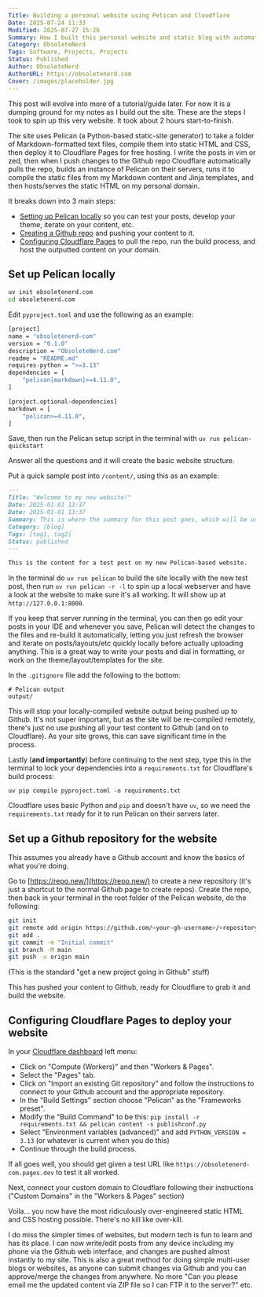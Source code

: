 ```yaml
---
Title: Building a personal website using Pelican and Cloudflare
Date: 2025-07-24 11:33
Modified: 2025-07-27 15:26
Summary: How I built this personal website and static blog with automated build-process and effectively-free hosting, using Markdown-formatted text files to write the posts, Pelican/Python to incorporate Jinja templates and build static HTML output, GitHub for version control and source hosting, and Cloudflare pages to serve the static content to the web on my personald domain name. This post will evolve into more of a tutorial/guide later. For now it is a dumping ground for my notes as I build out the site. These are the steps I took to spin up this very website. It took about 2 hours start-to-finish.
Category: ObsoleteNerd
Tags: Software, Projects, Projects
Status: Published
Author: ObsoleteNerd
AuthorURL: https://obsoletenerd.com
Cover: /images/placeholder.jpg
---
```


This post will evolve into more of a tutorial/guide later. For now it is a dumping ground for my notes as I build out the site. These are the steps I took to spin up this very website. It took about 2 hours start-to-finish.

The site uses Pelican (a Python-based static-site generator) to take a folder of Markdown-formatted text files, compile them into static HTML and CSS, then deploy it to Cloudflare Pages for free hosting. I write the posts in vim or zed, then when I push changes to the Github repo Cloudflare automatically pulls the repo, builds an instance of Pelican on their servers, runs it to compile the static files from my Markdown content and Jinja templates, and then hosts/serves the static HTML on my personal domain.

It breaks down into 3 main steps:

 - [Setting up Pelican locally](#setting-up-pelican) so you can test your posts, develop your theme, iterate on your content, etc.
 - [Creating a Github repo](#creating-a-github-repo) and pushing your content to it.
 - [Configuring Cloudflare Pages](#configuring-cloudflare-pages) to pull the repo, run the build process, and host the outputted content on your domain.

<a id="setting-up-pelican"></a>
## Set up Pelican locally

```bash
uv init obsoletenerd.com
cd obsoletenerd.com
```

Edit `pyproject.toml` and use the following as an example:

```bash
[project]
name = "obsoletenerd-com"
version = "0.1.0"
description = "ObsoleteNerd.com"
readme = "README.md"
requires-python = ">=3.13"
dependencies = [
    "pelican[markdown]>=4.11.0",
]

[project.optional-dependencies]
markdown = [
    "pelican>=4.11.0",
]
```

Save, then run the Pelican setup script in the terminal with `uv run pelican-quickstart`

Answer all the questions and it will create the basic website structure.

Put a quick sample post into `/content/`, using this as an example:

```markdown
---
Title: "Welcome to my new website!"
Date: 2025-01-01 13:37
Date: 2025-01-01 13:37
Summary: This is where the summary for this post goes, which will be used in the template where appropriate, eg on the index page where it shows a summary of each post.
Category: [blog]
Tags: [tag1, tag2]
Status: published
---

This is the content for a test post on my new Pelican-based website.
```

In the terminal do `uv run pelican` to build the site locally with the new test post, then run `uv run pelican -r -l` to spin up a local webserver and have a look at the website to make sure it's all working. It will show up at `http://127.0.0.1:8000`.

If you keep that server running in the terminal, you can then go edit your posts in your IDE and whenever you save, Pelican will detect the changes to the files and re-build it automatically, letting you just refresh the browser and iterate on posts/layouts/etc quickly locally before actually uploading anything. This is a great way to write your posts and dial in formatting, or work on the theme/layout/templates for the site.

In the `.gitignore` file add the following to the bottom:
```
# Pelican output
output/
```

This will stop your locally-compiled website output being pushed up to Github. It's not super important, but as the site will be re-compiled remotely, there's just no use pushing all your test content to Github (and on to Cloudflare). As your site grows, this can save significant time in the process.

Lastly (**and importantly**) before continuing to the next step, type this in the terminal to lock your dependencies into a `requirements.txt` for Cloudflare's build process:

`uv pip compile pyproject.toml -o requirements.txt`

Cloudflare uses basic Python and `pip` and doesn't have `uv`, so we need the `requirements.txt` ready for it to run Pelican on their servers later.

<a id="creating-a-github-repo"></a>
## Set up a Github repository for the website

This assumes you already have a Github account and know the basics of what you're doing.

Go to [https://repo.new/](https://repo.new/) to create a new repository (it's just a shortcut to the normal Github page to create repos). Create the repo, then back in your terminal in the root folder of the Pelican website, do the following:

```bash
git init
git remote add origin https://github.com/<your-gh-username>/<repository-name>
git add .
git commit -m "Initial commit"
git branch -M main
git push -u origin main
```

(This is the standard "get a new project going in Github" stuff)

This has pushed your content to Github, ready for Cloudflare to grab it and build the website.

<a id="configuring-cloudflare-pages"></a>
## Configuring Cloudflare Pages to deploy your website

In your [Cloudflare dashboard](https://dash.cloudflare.com/) left menu:

 - Click on "Compute (Workers)" and then "Workers & Pages".
 - Select the "Pages" tab.
 - Click on "Import an existing Git repository" and follow the instructions to connect to your Github account and the appropriate repository.
 - In the "Build Settings" section choose "Pelican" as the "Frameworks preset".
 - Modify the "Build Command" to be this: `pip install -r requirements.txt && pelican content -s publishconf.py`
 - Select "Environment variables (advanced)" and add `PYTHON_VERSION = 3.13` (or whatever is current when you do this)
 - Continue through the build process.

If all goes well, you should get given a test URL like `https://obsoletenerd-com.pages.dev` to test it all worked.

Next, connect your custom domain to Cloudflare following their instructions ("Custom Domains" in the "Workers & Pages" section)

Voila... you now have the most ridiculously over-engineered static HTML and CSS hosting possible. There's no kill like over-kill.

I do miss the simpler times of websites, but modern tech is fun to learn and has its place. I can now write/edit posts from any device including my phone via the Github web interface, and changes are pushed almost instantly to my site. This is also a great method for doing simple multi-user blogs or websites, as anyone can submit changes via Github and you can approve/merge the changes from anywhere. No more "Can you please email me the updated content via ZIP file so I can FTP it to the server?" etc.